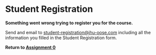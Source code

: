# Student Registration

**Something went wrong trying to register you for the course.**

Send and email to <student-registration@jhu-oose.com> including all the information you filled in the Student Registration form.

**Return to [Assignment 0](/assignments/0)**
